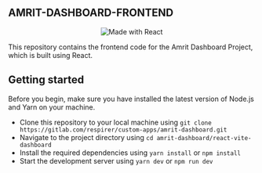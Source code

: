 ## AMRIT-DASHBOARD-FRONTEND
<p align="center">
  <img src="https://img.shields.io/badge/Made%20with-React-blue.svg" alt="Made with React">
</p>
This repository contains the frontend code for the Amrit Dashboard Project, which is built using React.

## Getting started

Before you begin, make sure you have installed the latest version of Node.js and Yarn on your machine.

- Clone this repository to your local machine using `git clone https://gitlab.com/respirer/custom-apps/amrit-dashboard.git`
- Navigate to the project directory using `cd amrit-dashboard/react-vite-dashboard`
- Install the required dependencies using 
  `yarn install` 
      or 
  `npm install`
- Start the development server using 
  `yarn dev` 
    or 
  `npm run dev`
